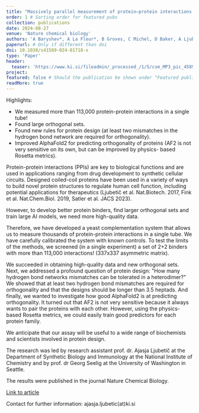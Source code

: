 ```yaml
---
title: "Massively parallel measurement of protein–protein interactions by sequencing using MP3-seq"
order: 1 # Sorting order for featured pubs
collection: publications
date: 2024-08-27
venue: 'Nature chemical biology'
authors: 'A Baryshev*, A La Fleur*, B Groves, C Michel, D Baker, A Ljubetič✉, G Seelig✉'
paperurl: # Only if different than doi
doi: 10.1038/s41589-024-01718-x
type: 'Paper'
header:
  teaser: 'https://www.ki.si/fileadmin/_processed_/1/5/csm_MP3_pic_458956a986.jpg'
project: 
featured: false # Should the publication be shown under "Featured publications" at the top of page
readMore: true
---
```

Highlights:

* We measured more than 113,000 protein-protein interactions in a single tube!
* Found large orthogonal sets.
* Found new rules for protein design (at least two mismatches in the hydrogen bond network are required for orthogonality).
* Improved AlphaFold2 for predicting orthogonality of proteins (AF2 is not very sensitive on its own, but can be improved by physics- based Rosetta metrics).

Protein-protein interactions (PPIs) are key to biological functions and are used in applications ranging from drug development to synthetic cellular circuits. Designed coiled-coil proteins have been used in a variety of ways to build novel protein structures to regulate human cell function, including potential applications for therapeutics (Ljubetič et al. Nat.Biotech. 2017, Fink et al. Nat.Chem.Biol. 2019, Satler et al. JACS 2023).

However, to develop better protein binders, find larger orthogonal sets and train large AI models, we need more high-quality data.

Therefore, we have developed a yeast complementation system that allows us to measure thousands of protein-protein interactions in a single tube. We have carefully calibrated the system with known controls. To test the limits of the methods, we screened (in a single experiment) a set of 2+2 binders with more than 113,000 interactions! (337x337 asymmetric matrix).

We succeeded in obtaining high-quality data and new orthogonal sets. Next, we addressed a profound question of protein design: "How many hydrogen bond networks mismatches can be tolerated in a heterodimer?" We showed that at least two hydrogen bond mismatches are required for orthogonality and that the designs should be longer than 3.5 heptads. And finally, we wanted to investigate how good AlphaFold2 is at predicting orthogonality. It turned out that AF2 is not very sensitive because it always wants to pair the proteins with each other. However, using the physics-based Rosetta metrics, we could easily train good predictors for each protein family.

We anticipate that our assay will be useful to a wide range of biochemists and scientists involved in protein design.

The research was led by research assistant prof. dr. Ajasja Ljubetič at the Department of Synthetic Biology and Immunology at the National Institute of Chemistry and by prof. dr Georg Seelig at the University of Washington in Seattle.

The results were published in the journal Nature Chemical Biology.

[Link to article](https://www.nature.com/articles/s41589-024-01718-x)

Contact for further information: ajasja.ljubetic(at)ki.si
